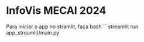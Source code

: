 # InfoVis MECAI 2024

Para iniciar o app no stramlit, faça
bash```
streamlit run app_streamlit/main.py 

```
